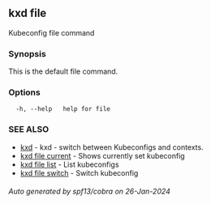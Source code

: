## kxd file

Kubeconfig file command

### Synopsis

This is the default file command.

### Options

```
  -h, --help   help for file
```

### SEE ALSO

* [kxd](kxd.md)	 - kxd - switch between Kubeconfigs and contexts.
* [kxd file current](kxd_file_current.md)	 - Shows currently set kubeconfig
* [kxd file list](kxd_file_list.md)	 - List kubeconfigs
* [kxd file switch](kxd_file_switch.md)	 - Switch kubeconfig

###### Auto generated by spf13/cobra on 26-Jan-2024
